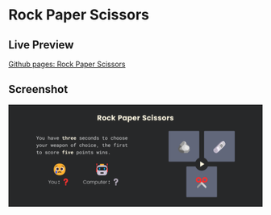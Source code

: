 # Rock Paper Scissors

## Live Preview

[Github pages: Rock Paper Scissors](https://x287xtesting.github.io/odin-rock-paper-scissors/)

## Screenshot

![Desktop screenshot](<screenshots/Screenshot 2023-11-13 at 17-30-11 Rock Paper Scissors.png>)
